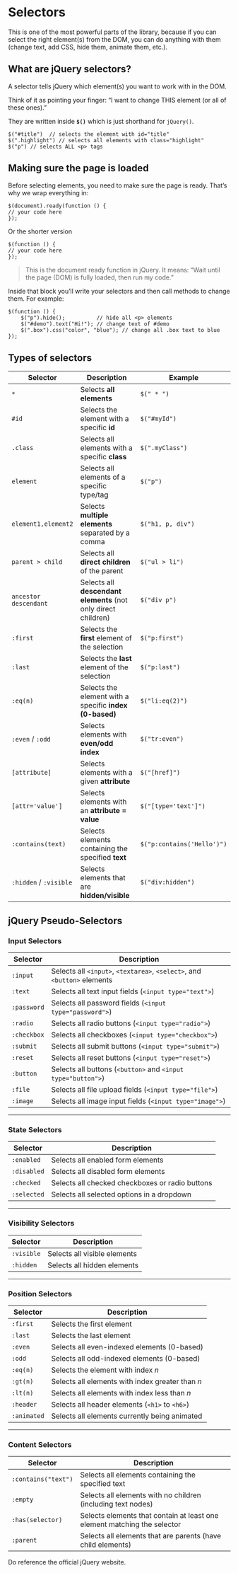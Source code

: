 # Selectors

This is one of the most powerful parts of the library, because if you can select the right element(s) from the DOM, you can do anything with them (change text, add CSS, hide them, animate them, etc.).

## What are jQuery selectors? 

A selector tells jQuery which element(s) you want to work with in the DOM.

Think of it as pointing your finger: “I want to change THIS element (or all of these ones).”

They are written inside **`$()`** which is just shorthand for `jQuery()`.

    $("#title")  // selects the element with id="title"
    $(".highlight") // selects all elements with class="highlight"
    $("p") // selects ALL <p> tags

## Making sure the page is loaded

Before selecting elements, you need to make sure the page is ready.
That’s why we wrap everything in:

    $(document).ready(function () {
    // your code here
    });

Or the shorter version 

    $(function () {
    // your code here
    });

> This is the document ready function in jQuery. It means: “Wait until the page (DOM) is fully loaded, then run my code.”

Inside that block you’ll write your selectors and then call methods to change them. For example:

    $(function () {
        $("p").hide();          // hide all <p> elements
        $("#demo").text("Hi!"); // change text of #demo
        $(".box").css("color", "blue"); // change all .box text to blue
    });


## Types of selectors


| Selector            | Description                                                                 | Example                  |
|---------------------|-----------------------------------------------------------------------------|--------------------------|
| `*`                 | Selects **all elements**                                                   | `$(" * ")`              |
| `#id`               | Selects the element with a specific **id**                                 | `$("#myId")`            |
| `.class`            | Selects all elements with a specific **class**                             | `$(".myClass")`         |
| `element`           | Selects all elements of a specific type/tag                                | `$("p")`                |
| `element1,element2` | Selects **multiple elements** separated by a comma                         | `$("h1, p, div")`       |
| `parent > child`    | Selects all **direct children** of the parent                              | `$("ul > li")`          |
| `ancestor descendant` | Selects all **descendant elements** (not only direct children)           | `$("div p")`            |
| `:first`            | Selects the **first** element of the selection                             | `$("p:first")`          |
| `:last`             | Selects the **last** element of the selection                              | `$("p:last")`           |
| `:eq(n)`            | Selects the element with a specific **index (0-based)**                    | `$("li:eq(2)")`         |
| `:even` / `:odd`    | Selects elements with **even/odd index**                                   | `$("tr:even")`          |
| `[attribute]`       | Selects elements with a given **attribute**                                | `$("[href]")`           |
| `[attr='value']`    | Selects elements with an **attribute = value**                             | `$("[type='text']")`    |
| `:contains(text)`   | Selects elements containing the specified **text**                         | `$("p:contains('Hello')")` |
| `:hidden` / `:visible` | Selects elements that are **hidden/visible**                           | `$("div:hidden")`       |

## jQuery Pseudo-Selectors

### Input Selectors
| Selector      | Description |
|---------------|-------------|
| `:input`      | Selects all `<input>`, `<textarea>`, `<select>`, and `<button>` elements |
| `:text`       | Selects all text input fields (`<input type="text">`) |
| `:password`   | Selects all password fields (`<input type="password">`) |
| `:radio`      | Selects all radio buttons (`<input type="radio">`) |
| `:checkbox`   | Selects all checkboxes (`<input type="checkbox">`) |
| `:submit`     | Selects all submit buttons (`<input type="submit">`) |
| `:reset`      | Selects all reset buttons (`<input type="reset">`) |
| `:button`     | Selects all buttons (`<button>` and `<input type="button">`) |
| `:file`       | Selects all file upload fields (`<input type="file">`) |
| `:image`      | Selects all image input fields (`<input type="image">`) |

---

### State Selectors
| Selector         | Description |
|------------------|-------------|
| `:enabled`       | Selects all enabled form elements |
| `:disabled`      | Selects all disabled form elements |
| `:checked`       | Selects all checked checkboxes or radio buttons |
| `:selected`      | Selects all selected options in a dropdown |

---

### Visibility Selectors
| Selector     | Description |
|--------------|-------------|
| `:visible`   | Selects all visible elements |
| `:hidden`    | Selects all hidden elements |

---

### Position Selectors
| Selector         | Description |
|------------------|-------------|
| `:first`         | Selects the first element |
| `:last`          | Selects the last element |
| `:even`          | Selects all even-indexed elements (0-based) |
| `:odd`           | Selects all odd-indexed elements (0-based) |
| `:eq(n)`         | Selects the element with index *n* |
| `:gt(n)`         | Selects all elements with index greater than *n* |
| `:lt(n)`         | Selects all elements with index less than *n* |
| `:header`        | Selects all header elements (`<h1>` to `<h6>`) |
| `:animated`      | Selects all elements currently being animated |

---

### Content Selectors
| Selector         | Description |
|------------------|-------------|
| `:contains("text")` | Selects all elements containing the specified text |
| `:empty`         | Selects all elements with no children (including text nodes) |
| `:has(selector)` | Selects elements that contain at least one element matching the selector |
| `:parent`        | Selects all elements that are parents (have child elements) |


Do reference the official jQuery website. 

